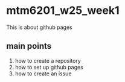 # mtm6201_w25_week1
This is about github pages
## main points
<!-- # is equale to H1, ## H2, etc..., -->
1. how to create a repository
2. how to set up github pages
3. how to create an issue